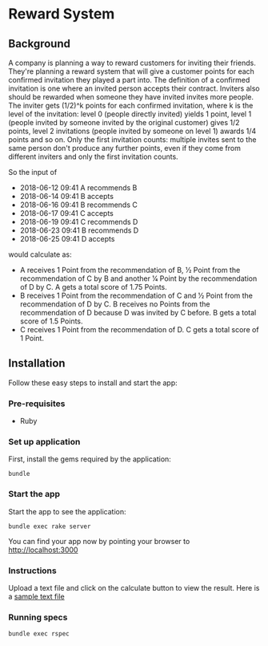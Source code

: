 # Reward System

## Background

A company is planning a way to reward customers for inviting their friends. They're planning a reward
system that will give a customer points for each confirmed invitation they played a part into. The definition
of a confirmed invitation is one where an invited person accepts their contract. Inviters also should be
rewarded when someone they have invited invites more people.
The inviter gets (1/2)^k points for each confirmed invitation, where k is the level of the invitation: level 0
(people directly invited) yields 1 point, level 1 (people invited by someone invited by the original customer)
gives 1/2 points, level 2 invitations (people invited by someone on level 1) awards 1/4 points and so on.
Only the first invitation counts: multiple invites sent to the same person don't produce any further points,
even if they come from different inviters and only the first invitation counts.

So the input of
- 2018-06-12 09:41 A recommends B
- 2018-06-14 09:41 B accepts
- 2018-06-16 09:41 B recommends C
- 2018-06-17 09:41 C accepts
- 2018-06-19 09:41 C recommends D
- 2018-06-23 09:41 B recommends D
- 2018-06-25 09:41 D accepts

would calculate as:
- A receives 1 Point from the recommendation of B, 1⁄2 Point from the recommendation of C by B and
another 1⁄4 Point by the recommendation of D by C. A gets a total score of 1.75 Points.
- B receives 1 Point from the recommendation of C and 1⁄2 Point from the recommendation of D by C.
B receives no Points from the recommendation of D because D was invited by C before. B gets a
total score of 1.5 Points.
- C receives 1 Point from the recommendation of D. C gets a total score of 1 Point.


## Installation

Follow these easy steps to install and start the app:

### Pre-requisites
- Ruby

### Set up application

First, install the gems required by the application:

    bundle


### Start the app

Start the app to see the application:

    bundle exec rake server

You can find your app now by pointing your browser to [http://localhost:3000](http://localhost:3000)

### Instructions

Upload a text file and click on the calculate button to view the result. Here is a [sample text file](https://github.com/thecodingpoet/Rewarder/blob/master/example.txt)

### Running specs
    bundle exec rspec